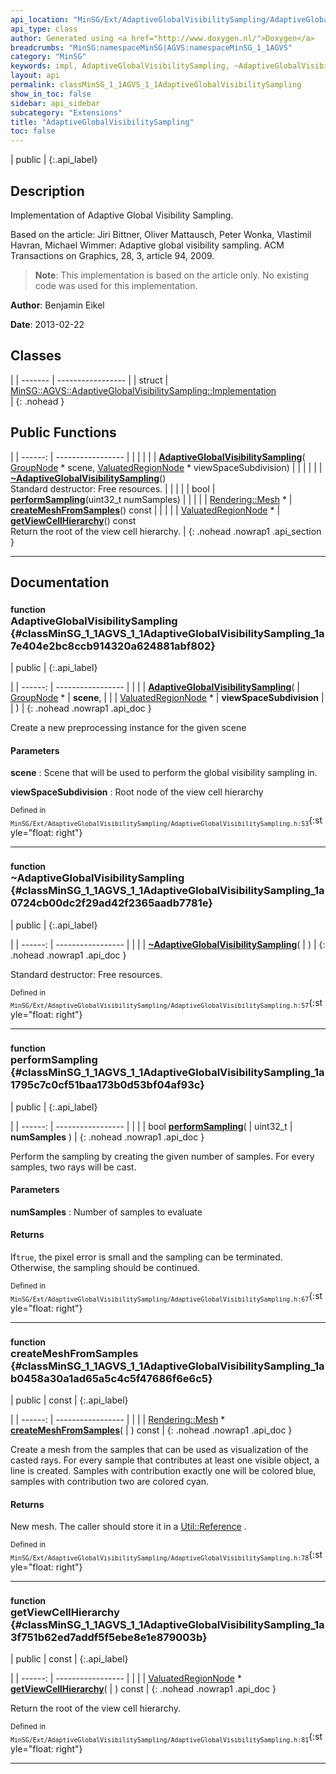 ```yaml
---
api_location: "MinSG/Ext/AdaptiveGlobalVisibilitySampling/AdaptiveGlobalVisibilitySampling.h"
api_type: class
author: Generated using <a href="http://www.doxygen.nl/">Doxygen</a>
breadcrumbs: "MinSG:namespaceMinSG|AGVS:namespaceMinSG_1_1AGVS"
category: "MinSG"
keywords: impl, AdaptiveGlobalVisibilitySampling, ~AdaptiveGlobalVisibilitySampling, performSampling, createMeshFromSamples, getViewCellHierarchy
layout: api
permalink: classMinSG_1_1AGVS_1_1AdaptiveGlobalVisibilitySampling
show_in_toc: false
sidebar: api_sidebar
subcategory: "Extensions"
title: "AdaptiveGlobalVisibilitySampling"
toc: false
---
```


| public |
{:.api_label}

## Description



Implementation of Adaptive Global Visibility Sampling.

Based on the article: Jiri Bittner, Oliver Mattausch, Peter Wonka, Vlastimil Havran, Michael Wimmer: Adaptive global visibility sampling. ACM Transactions on Graphics, 28, 3, article 94, 2009.


> **Note**: This implementation is based on the article only. No existing code was used for this implementation.




**Author**: Benjamin Eikel



**Date**: 2013-02-22





## Classes

|
| ------- | ----------------- |
| struct | [MinSG::AGVS::AdaptiveGlobalVisibilitySampling::Implementation](structMinSG_1_1AGVS_1_1AdaptiveGlobalVisibilitySampling_1_1Implementation) <br/>  |
{: .nohead }


## Public Functions

|
| ------: | ----------------- |
|  | |
|  | **[AdaptiveGlobalVisibilitySampling](#classMinSG_1_1AGVS_1_1AdaptiveGlobalVisibilitySampling_1a7e404e2bc8ccb914320a624881abf802)**( [GroupNode](classMinSG_1_1GroupNode) * scene,  [ValuatedRegionNode](classMinSG_1_1ValuatedRegionNode) * viewSpaceSubdivision) |
|  | |
|  | **[~AdaptiveGlobalVisibilitySampling](#classMinSG_1_1AGVS_1_1AdaptiveGlobalVisibilitySampling_1a0724cb00dc2f29ad42f2365aadb7781e)**() <br/> Standard destructor: Free resources. |
|  | |
| bool | **[performSampling](#classMinSG_1_1AGVS_1_1AdaptiveGlobalVisibilitySampling_1a1795c7c0cf51baa173b0d53bf04af93c)**(uint32_t numSamples) |
|  | |
| [Rendering::Mesh](classRendering_1_1Mesh) * | **[createMeshFromSamples](#classMinSG_1_1AGVS_1_1AdaptiveGlobalVisibilitySampling_1ab0458a30a1ad65a5c4c5f47686f6e6c5)**() const |
|  | |
| [ValuatedRegionNode](classMinSG_1_1ValuatedRegionNode) * | **[getViewCellHierarchy](#classMinSG_1_1AGVS_1_1AdaptiveGlobalVisibilitySampling_1a3f751b62ed7addf5f5ebe8e1e879003b)**() const <br/> Return the root of the view cell hierarchy. |
{: .nohead .nowrap1 .api_section }


-------------------------------------------------------------------

## Documentation

### <small>function</small><br/> AdaptiveGlobalVisibilitySampling {#classMinSG_1_1AGVS_1_1AdaptiveGlobalVisibilitySampling_1a7e404e2bc8ccb914320a624881abf802}

| public |
{:.api_label}

|
| ------: | ----------------- |
|  |
|  **[AdaptiveGlobalVisibilitySampling](#classMinSG_1_1AGVS_1_1AdaptiveGlobalVisibilitySampling_1a7e404e2bc8ccb914320a624881abf802)**( |  [GroupNode](classMinSG_1_1GroupNode) * | **scene**, |
| |  [ValuatedRegionNode](classMinSG_1_1ValuatedRegionNode) * | **viewSpaceSubdivision** |
|   ) |
{: .nohead .nowrap1 .api_doc }



Create a new preprocessing instance for the given scene


#### Parameters
**scene**
:  Scene that will be used to perform the global visibility sampling in.



**viewSpaceSubdivision**
:  Root node of the view cell hierarchy







<sub>Defined in `MinSG/Ext/AdaptiveGlobalVisibilitySampling/AdaptiveGlobalVisibilitySampling.h:53`</sub>{:style="float: right"}

-------------------------------------------------------------------

### <small>function</small><br/> ~AdaptiveGlobalVisibilitySampling {#classMinSG_1_1AGVS_1_1AdaptiveGlobalVisibilitySampling_1a0724cb00dc2f29ad42f2365aadb7781e}

| public |
{:.api_label}

|
| ------: | ----------------- |
|  |
|  **[~AdaptiveGlobalVisibilitySampling](#classMinSG_1_1AGVS_1_1AdaptiveGlobalVisibilitySampling_1a0724cb00dc2f29ad42f2365aadb7781e)**( |  ) |
{: .nohead .nowrap1 .api_doc }

Standard destructor: Free resources.





<sub>Defined in `MinSG/Ext/AdaptiveGlobalVisibilitySampling/AdaptiveGlobalVisibilitySampling.h:57`</sub>{:style="float: right"}

-------------------------------------------------------------------

### <small>function</small><br/> performSampling {#classMinSG_1_1AGVS_1_1AdaptiveGlobalVisibilitySampling_1a1795c7c0cf51baa173b0d53bf04af93c}

| public |
{:.api_label}

|
| ------: | ----------------- |
|  |
| bool **[performSampling](#classMinSG_1_1AGVS_1_1AdaptiveGlobalVisibilitySampling_1a1795c7c0cf51baa173b0d53bf04af93c)**( | uint32_t | **numSamples** ) |
{: .nohead .nowrap1 .api_doc }



Perform the sampling by creating the given number of samples. For every samples, two rays will be cast.


#### Parameters
**numSamples**
:  Number of samples to evaluate




#### Returns
If`true`, the pixel error is small and the sampling can be terminated. Otherwise, the sampling should be continued.





<sub>Defined in `MinSG/Ext/AdaptiveGlobalVisibilitySampling/AdaptiveGlobalVisibilitySampling.h:67`</sub>{:style="float: right"}

-------------------------------------------------------------------

### <small>function</small><br/> createMeshFromSamples {#classMinSG_1_1AGVS_1_1AdaptiveGlobalVisibilitySampling_1ab0458a30a1ad65a5c4c5f47686f6e6c5}

| public | const |
{:.api_label}

|
| ------: | ----------------- |
|  |
| [Rendering::Mesh](classRendering_1_1Mesh) * **[createMeshFromSamples](#classMinSG_1_1AGVS_1_1AdaptiveGlobalVisibilitySampling_1ab0458a30a1ad65a5c4c5f47686f6e6c5)**( |  ) const |
{: .nohead .nowrap1 .api_doc }



Create a mesh from the samples that can be used as visualization of the casted rays. For every sample that contributes at least one visible object, a line is created. Samples with contribution exactly one will be colored blue, samples with contribution two are colored cyan.


#### Returns
New mesh. The caller should store it in a [Util::Reference](classUtil_1_1Reference) .





<sub>Defined in `MinSG/Ext/AdaptiveGlobalVisibilitySampling/AdaptiveGlobalVisibilitySampling.h:78`</sub>{:style="float: right"}

-------------------------------------------------------------------

### <small>function</small><br/> getViewCellHierarchy {#classMinSG_1_1AGVS_1_1AdaptiveGlobalVisibilitySampling_1a3f751b62ed7addf5f5ebe8e1e879003b}

| public | const |
{:.api_label}

|
| ------: | ----------------- |
|  |
| [ValuatedRegionNode](classMinSG_1_1ValuatedRegionNode) * **[getViewCellHierarchy](#classMinSG_1_1AGVS_1_1AdaptiveGlobalVisibilitySampling_1a3f751b62ed7addf5f5ebe8e1e879003b)**( |  ) const |
{: .nohead .nowrap1 .api_doc }

Return the root of the view cell hierarchy.





<sub>Defined in `MinSG/Ext/AdaptiveGlobalVisibilitySampling/AdaptiveGlobalVisibilitySampling.h:81`</sub>{:style="float: right"}

-------------------------------------------------------------------

